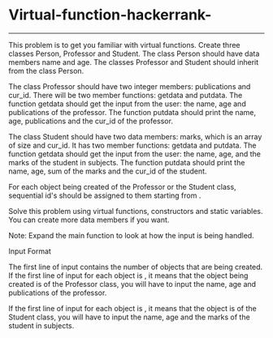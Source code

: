 # Virtual-function-hackerrank-



****
This problem is to get you familiar with virtual functions. Create three classes Person, Professor and Student. The class Person should have data members name and age. The classes Professor and Student should inherit from the class Person.

The class Professor should have two integer members: publications and cur_id. There will be two member functions: getdata and putdata. The function getdata should get the input from the user: the name, age and publications of the professor. The function putdata should print the name, age, publications and the cur_id of the professor.

The class Student should have two data members: marks, which is an array of size  and cur_id. It has two member functions: getdata and putdata. The function getdata should get the input from the user: the name, age, and the marks of the student in  subjects. The function putdata should print the name, age, sum of the marks and the cur_id of the student.

For each object being created of the Professor or the Student class, sequential id's should be assigned to them starting from .

Solve this problem using virtual functions, constructors and static variables. You can create more data members if you want.

Note: Expand the main function to look at how the input is being handled.

Input Format

The first line of input contains the number of objects that are being created. If the first line of input for each object is , it means that the object being created is of the Professor class, you will have to input the name, age and publications of the professor.

If the first line of input for each object is , it means that the object is of the Student class, you will have to input the name, age and the marks of the student in  subjects.
